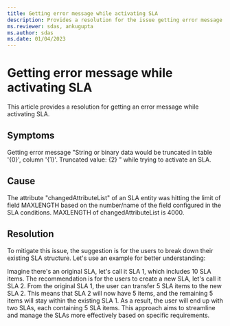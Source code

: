 ```yaml
---
title: Getting error message while activating SLA
description: Provides a resolution for the issue getting error message while activating SLA.
ms.reviewer: sdas, ankugupta
ms.author: sdas
ms.date: 01/04/2023
---
```

# Getting error message while activating SLA

This article provides a resolution for getting an error message while activating SLA.

## Symptoms

Getting error message "String or binary data would be truncated in table '{0}', column '{1}'. Truncated value: {2} " while trying to activate an SLA.

## Cause

The attribute "changedAttributeList" of an SLA entity was hitting the limit of field MAXLENGTH based on the number/name of the field configured in the SLA conditions. MAXLENGTH of changedAttributeList is 4000.

## Resolution

To mitigate this issue, the suggestion is for the users to break down their existing SLA structure. Let's use an example for better understanding:

Imagine there's an original SLA, let's call it SLA 1, which includes 10 SLA items. The recommendation is for the users to create a new SLA, let's call it SLA 2. From the original SLA 1, the user can transfer 5 SLA items to the new SLA 2. This means that SLA 2 will now have 5 items, and the remaining 5 items will stay within the existing SLA 1.
As a result, the user will end up with two SLAs, each containing 5 SLA items. This approach aims to streamline and manage the SLAs more effectively based on specific requirements.
